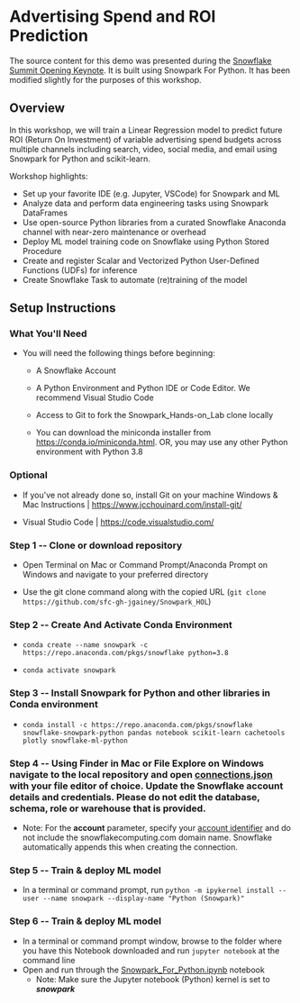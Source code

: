 # Advertising Spend and ROI Prediction

The source content for this demo was presented during the [Snowflake Summit Opening Keynote](https://events.snowflake.com/summit/agenda/session/849836). It is built using Snowpark For Python. It has been modified slightly for the purposes of this workshop.

## Overview

In this workshop, we will train a Linear Regression model to predict future ROI (Return On Investment) of variable advertising spend budgets across multiple channels including search, video, social media, and email using Snowpark for Python and scikit-learn.

Workshop highlights:

* Set up your favorite IDE (e.g. Jupyter, VSCode) for Snowpark and ML
* Analyze data and perform data engineering tasks using Snowpark DataFrames
* Use open-source Python libraries from a curated Snowflake Anaconda channel with near-zero maintenance or overhead
* Deploy ML model training code on Snowflake using Python Stored Procedure
* Create and register Scalar and Vectorized Python User-Defined Functions (UDFs) for inference
* Create Snowflake Task to automate (re)training of the model


## Setup Instructions


### What You'll Need

* You will need the following things before beginning:
    * A Snowflake Account
    * A Python Environment and Python IDE or Code Editor. We recommend Visual Studio
Code
    * Access to Git to fork the Snowpark_Hands-on_Lab clone locally

    * You can download the miniconda installer from
https://conda.io/miniconda.html. OR, you may use any other Python environment with Python 3.8

### Optional

* If you've not already done so, install Git on your machine
Windows & Mac Instructions | https://www.jcchouinard.com/install-git/

* Visual Studio Code | https://code.visualstudio.com/



### **Step 1** -- Clone or download repository

* Open Terminal on Mac or Command Prompt/Anaconda Prompt on Windows and navigate to your preferred directory

* Use the git clone command along with the copied URL (`git clone https://github.com/sfc-gh-jgainey/Snowpark_HOL`)

### **Step 2** -- Create And Activate Conda Environment
  
* `conda create --name snowpark -c https://repo.anaconda.com/pkgs/snowflake python=3.8`

* `conda activate snowpark`

### **Step 3** -- Install Snowpark for Python and other libraries in Conda environment

* `conda install -c https://repo.anaconda.com/pkgs/snowflake snowflake-snowpark-python pandas notebook scikit-learn cachetools plotly snowflake-ml-python`

### **Step 4** -- Using Finder in Mac or File Explore on Windows navigate to the local repository and open [connections.json](connections.json) with your file editor of choice.  Update the Snowflake account details and credentials. Please do not edit the database, schema, role or warehouse that is provided. 

* Note: For the **account** parameter, specify your [account identifier](https://docs.snowflake.com/en/user-guide/admin-account-identifier.html) and do not include the snowflakecomputing.com domain name. Snowflake automatically appends this when creating the connection.

### **Step 5** -- Train & deploy ML model
* In a terminal or command prompt, run  `python -m ipykernel install --user --name snowpark --display-name "Python (Snowpark)"`

### **Step 6** -- Train & deploy ML model

* In a terminal or command prompt window, browse to the folder where you have this Notebook downloaded and run `jupyter notebook` at the command line
* Open and run through the [Snowpark_For_Python.ipynb](Snowpark_For_Python.ipynb) notebook
  * Note: Make sure the Jupyter notebook (Python) kernel is set to ***snowpark***
